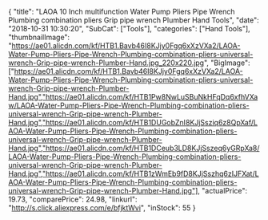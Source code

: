 {
	"title": "LAOA 10 Inch multifunction Water Pump Pliers Pipe Wrench Plumbing combination pliers Grip pipe wrench Plumber Hand Tools",
	"date": "2018-10-31 10:30:20",
	"SubCat": ["Tools"],
	"categories": ["Hand Tools"],
	"thumbnailImage": "https://ae01.alicdn.com/kf/HTB1.Bavb46I8KJjy0Fgq6xXzVXa2/LAOA-Water-Pump-Pliers-Pipe-Wrench-Plumbing-combination-pliers-universal-wrench-Grip-pipe-wrench-Plumber-Hand.jpg_220x220.jpg",
	"BigImage": ["https://ae01.alicdn.com/kf/HTB1.Bavb46I8KJjy0Fgq6xXzVXa2/LAOA-Water-Pump-Pliers-Pipe-Wrench-Plumbing-combination-pliers-universal-wrench-Grip-pipe-wrench-Plumber-Hand.jpg","https://ae01.alicdn.com/kf/HTB1Pw8NwLuSBuNkHFqDq6xfhVXaw/LAOA-Water-Pump-Pliers-Pipe-Wrench-Plumbing-combination-pliers-universal-wrench-Grip-pipe-wrench-Plumber-Hand.jpg","https://ae01.alicdn.com/kf/HTB1DUGobZnI8KJjSsziq6z8QpXaf/LAOA-Water-Pump-Pliers-Pipe-Wrench-Plumbing-combination-pliers-universal-wrench-Grip-pipe-wrench-Plumber-Hand.jpg","https://ae01.alicdn.com/kf/HTB1DCeub3LD8KJjSszeq6yGRpXa8/LAOA-Water-Pump-Pliers-Pipe-Wrench-Plumbing-combination-pliers-universal-wrench-Grip-pipe-wrench-Plumber-Hand.jpg","https://ae01.alicdn.com/kf/HTB1zWmEb9fD8KJjSszhq6zIJFXat/LAOA-Water-Pump-Pliers-Pipe-Wrench-Plumbing-combination-pliers-universal-wrench-Grip-pipe-wrench-Plumber-Hand.jpg"],
	"actualPrice": 19.73,
	"comparePrice": 24.98,
	"linkurl": "http://s.click.aliexpress.com/e/bfjktWvi",
	"inStock": 55
}
